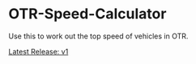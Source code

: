 # OTR-Speed-Calculator
Use this to work out the top speed of vehicles in OTR.

[Latest Release: v1](https://github.com/Madebotix/OTR-Speed-Calculator/releases/tag/v1)
